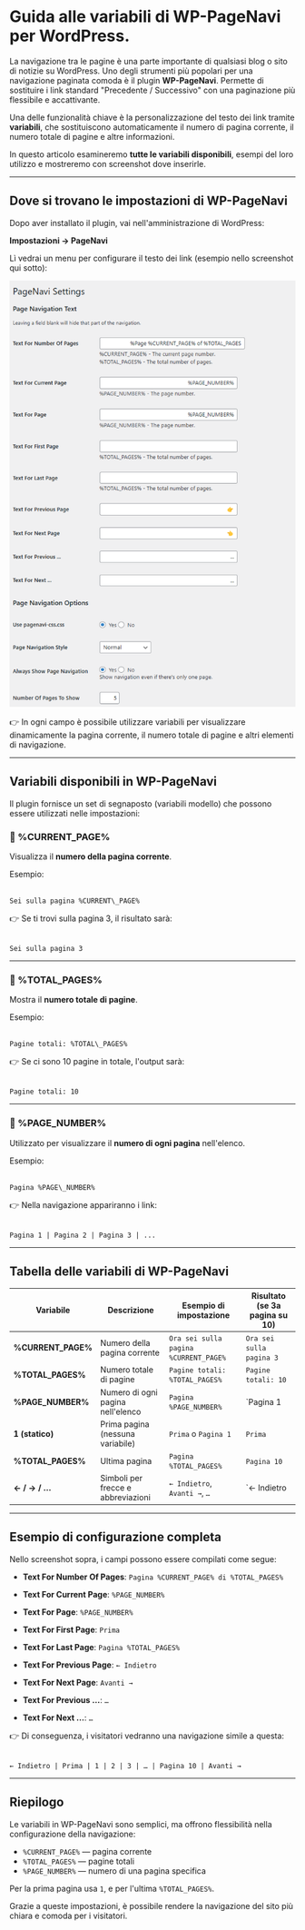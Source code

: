 # Guida alle variabili di WP-PageNavi per WordPress.

La navigazione tra le pagine è una parte importante di qualsiasi blog o sito di notizie su WordPress. Uno degli strumenti più popolari per una navigazione paginata comoda è il plugin **WP-PageNavi**. Permette di sostituire i link standard "Precedente / Successivo" con una paginazione più flessibile e accattivante.

Una delle funzionalità chiave è la personalizzazione del testo dei link tramite **variabili**, che sostituiscono automaticamente il numero di pagina corrente, il numero totale di pagine e altre informazioni.

In questo articolo esamineremo **tutte le variabili disponibili**, esempi del loro utilizzo e mostreremo con screenshot dove inserirle.

---

## Dove si trovano le impostazioni di WP-PageNavi

Dopo aver installato il plugin, vai nell'amministrazione di WordPress:

**Impostazioni → PageNavi**

Lì vedrai un menu per configurare il testo dei link (esempio nello screenshot qui sotto):

![Impostazioni PageNavi in WordPress](https://raw.githubusercontent.com/hypo69/1001-python-ru/master/ru/assets/wordpress-pagenavi-guide/a34df3db-dcb3-4815-ac1c-a73c693fce39.png)

👉 In ogni campo è possibile utilizzare variabili per visualizzare dinamicamente la pagina corrente, il numero totale di pagine e altri elementi di navigazione.

---

## Variabili disponibili in WP-PageNavi

Il plugin fornisce un set di segnaposto (variabili modello) che possono essere utilizzati nelle impostazioni:

### 🔹 %CURRENT_PAGE%
Visualizza il **numero della pagina corrente**.

Esempio:
```

Sei sulla pagina %CURRENT\_PAGE%

```
👉 Se ti trovi sulla pagina 3, il risultato sarà:
```

Sei sulla pagina 3

```

---

### 🔹 %TOTAL_PAGES%
Mostra il **numero totale di pagine**.

Esempio:
```

Pagine totali: %TOTAL\_PAGES%

```
👉 Se ci sono 10 pagine in totale, l'output sarà:
```

Pagine totali: 10

```

---

### 🔹 %PAGE_NUMBER%
Utilizzato per visualizzare il **numero di ogni pagina** nell'elenco.

Esempio:
```

Pagina %PAGE\_NUMBER%

```
👉 Nella navigazione appariranno i link:
```

Pagina 1 | Pagina 2 | Pagina 3 | ...

```

---

## Tabella delle variabili di WP-PageNavi

| Variabile        | Descrizione                           | Esempio di impostazione                   | Risultato (se 3a pagina su 10)       |
|-------------------|---------------------------------------|-------------------------------------------|--------------------------------------|
| **%CURRENT_PAGE%** | Numero della pagina corrente          | `Ora sei sulla pagina %CURRENT_PAGE%`     | `Ora sei sulla pagina 3`             |
| **%TOTAL_PAGES%**  | Numero totale di pagine               | `Pagine totali: %TOTAL_PAGES%`            | `Pagine totali: 10`                  |
| **%PAGE_NUMBER%**  | Numero di ogni pagina nell'elenco     | `Pagina %PAGE_NUMBER%`                    | `Pagina 1 | Pagina 2 | Pagina 3 …` |
| **1 (statico)**   | Prima pagina (nessuna variabile)      | `Prima` o `Pagina 1`                      | `Prima`                              |
| **%TOTAL_PAGES%**  | Ultima pagina                         | `Pagina %TOTAL_PAGES%`                    | `Pagina 10`                          |
| **← / → / …**      | Simboli per frecce e abbreviazioni    | `← Indietro`, `Avanti →`, `…`             | `← Indietro | 1 | 2 | 3 | … | 10 | Avanti →` |

---

## Esempio di configurazione completa

Nello screenshot sopra, i campi possono essere compilati come segue:

- **Text For Number Of Pages**:
  `Pagina %CURRENT_PAGE% di %TOTAL_PAGES%`

- **Text For Current Page**:
  `%PAGE_NUMBER%`

- **Text For Page**:
  `%PAGE_NUMBER%`

- **Text For First Page**:
  `Prima`

- **Text For Last Page**:
  `Pagina %TOTAL_PAGES%`

- **Text For Previous Page**:
  `← Indietro`

- **Text For Next Page**:
  `Avanti →`

- **Text For Previous …**:
  `…`

- **Text For Next …**:
  `…`

👉 Di conseguenza, i visitatori vedranno una navigazione simile a questa:
```

← Indietro | Prima | 1 | 2 | 3 | … | Pagina 10 | Avanti →

```

---

## Riepilogo

Le variabili in WP-PageNavi sono semplici, ma offrono flessibilità nella configurazione della navigazione:

- `%CURRENT_PAGE%` — pagina corrente
- `%TOTAL_PAGES%` — pagine totali
- `%PAGE_NUMBER%` — numero di una pagina specifica

Per la prima pagina usa `1`, e per l'ultima `%TOTAL_PAGES%`.

Grazie a queste impostazioni, è possibile rendere la navigazione del sito più chiara e comoda per i visitatori.

